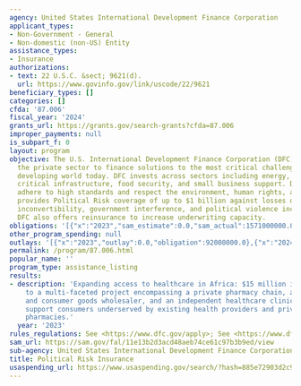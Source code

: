 ```yaml
---
agency: United States International Development Finance Corporation
applicant_types:
- Non-Government - General
- Non-domestic (non-US) Entity
assistance_types:
- Insurance
authorizations:
- text: 22 U.S.C. &sect; 9621(d).
  url: https://www.govinfo.gov/link/uscode/22/9621
beneficiary_types: []
categories: []
cfda: '87.006'
fiscal_year: '2024'
grants_url: https://grants.gov/search-grants?cfda=87.006
improper_payments: null
is_subpart_f: 0
layout: program
objective: The U.S. International Development Finance Corporation (DFC) partners with
  the private sector to finance solutions to the most critical challenges facing the
  developing world today. DFC invests across sectors including energy, healthcare,
  critical infrastructure, food security, and small business support. DFC investments
  adhere to high standards and respect the environment, human rights, and worker rights.   DFC
  provides Political Risk coverage of up to $1 billion against losses due to currency
  inconvertibility, government interference, and political violence including terrorism.
  DFC also offers reinsurance to increase underwriting capacity.
obligations: '[{"x":"2023","sam_estimate":0.0,"sam_actual":1571000000.0,"usa_spending_actual":92000000.0},{"x":"2024","sam_estimate":0.0,"sam_actual":0.0,"usa_spending_actual":1295661091.0},{"x":"2025","sam_estimate":0.0,"sam_actual":0.0,"usa_spending_actual":80000000.0}]'
other_program_spending: null
outlays: '[{"x":"2023","outlay":0.0,"obligation":92000000.0},{"x":"2024","outlay":0.0,"obligation":1295661091.0},{"x":"2025","outlay":0.0,"obligation":80000000.0}]'
permalink: /program/87.006.html
popular_name: ''
program_type: assistance_listing
results:
- description: 'Expanding access to healthcare in Africa: $15 million in insurance
    to a multi-faceted project encompassing a private pharmacy chain, a pharmaceutical
    and consumer goods wholesaler, and an independent healthcare clinic chain,  help
    support consumers underserved by existing health providers and private sector
    pharmacies.'
  year: '2023'
rules_regulations: See <https://www.dfc.gov/apply>; See <https://www.dfc.gov/what-we-offer/work-with-us/eligibility-checklist>
sam_url: https://sam.gov/fal/11e13b2d3acd48aeb74ce61c97b3b9ed/view
sub-agency: United States International Development Finance Corporation
title: Political Risk Insurance
usaspending_url: https://www.usaspending.gov/search/?hash=885e72903d2c9c26009186c5c68daa4e
---
```

